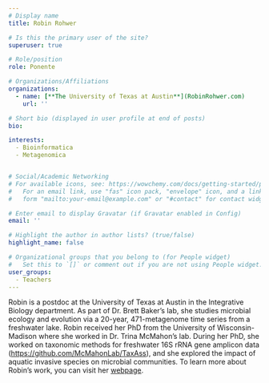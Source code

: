 ```yaml
---
# Display name
title: Robin Rohwer

# Is this the primary user of the site?
superuser: true

# Role/position
role: Ponente 

# Organizations/Affiliations
organizations:
  - name: [**The University of Texas at Austin**](RobinRohwer.com)
    url: ''

# Short bio (displayed in user profile at end of posts)
bio:

interests:
  - Bioinformatica
  - Metagenomica


# Social/Academic Networking
# For available icons, see: https://wowchemy.com/docs/getting-started/page-builder/#icons
#   For an email link, use "fas" icon pack, "envelope" icon, and a link in the
#   form "mailto:your-email@example.com" or "#contact" for contact widget.

# Enter email to display Gravatar (if Gravatar enabled in Config)
email: ''

# Highlight the author in author lists? (true/false)
highlight_name: false

# Organizational groups that you belong to (for People widget)
#   Set this to `[]` or comment out if you are not using People widget.
user_groups:
  - Teachers
---
```


Robin is a postdoc at the University of Texas at Austin in the Integrative Biology department. As part of Dr. Brett Baker’s lab, she studies microbial ecology and evolution via a 20-year, 471-metagenome time series from a freshwater lake. Robin received her PhD from the University of Wisconsin-Madison where she worked in Dr. Trina McMahon’s lab. During her PhD, she worked on taxonomic methods for freshwater 16S rRNA gene amplicon data (https://github.com/McMahonLab/TaxAss), and she explored the impact of aquatic invasive species on microbial communities. To learn more about Robin’s work, you can visit her [webpage](RobinRohwer.com).
